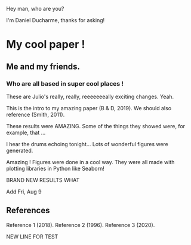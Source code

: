 Hey man, who are you?

I'm Daniel Ducharme, thanks for asking!

# My cool paper !
## Me and my friends.
### Who are all based in super cool places !

These are Julio's really, really, reeeeeeeally exciting changes. Yeah.

This is the intro to my amazing paper (B & D, 2019).
We should also reference (Smith, 2011).

These results were AMAZING.
Some of the things they showed were, for example, that ...

I hear the drums echoing tonight...
Lots of wonderful figures were generated.

Amazing !
Figures were done in a cool way.
They were all made with plotting libraries in Python like Seaborn!

BRAND NEW RESULTS WHAT

Add Fri, Aug 9

## References
Reference 1 (2018).
Reference 2 (1996).
Reference 3 (2020).

NEW LINE FOR TEST
